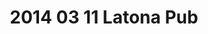---
layout: blog
title: 2014 03 11 Latona Pub
category: blog
lat: 47.67581
lng: -122.32567
altitude: 51.25
image: https://s3-us-west-2.amazonaws.com/worldcup14/2014-03-11 18:58:52 PDT.jpg
observation: 20140311185852PDT
---